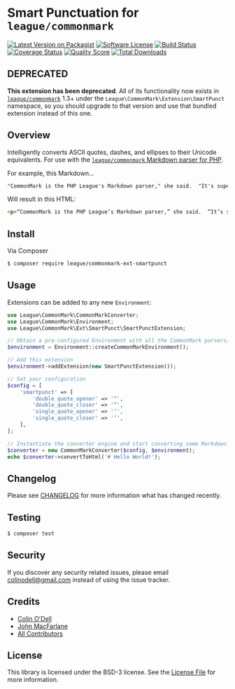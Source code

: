 # Smart Punctuation for `league/commonmark`

[![Latest Version on Packagist][ico-version]][link-packagist]
[![Software License][ico-license]](LICENSE.md)
[![Build Status][ico-travis]][link-travis]
[![Coverage Status][ico-scrutinizer]][link-scrutinizer]
[![Quality Score][ico-code-quality]][link-code-quality]
[![Total Downloads][ico-downloads]][link-downloads]

## DEPRECATED

**This extension has been deprecated**.  All of its functionality now exists in [`league/commonmark`][link-league-commonmark] 1.3+ under the `League\CommonMark\Extension\SmartPunct` namespace, so you should upgrade to that version and use that bundled extension instead of this one.

## Overview

Intelligently converts ASCII quotes, dashes, and ellipses to their Unicode equivalents.  For use with the [`league/commonmark` Markdown parser for PHP](https://github.com/thephpleague/commonmark).

For example, this Markdown...

```md
"CommonMark is the PHP League's Markdown parser," she said.  "It's super-configurable... you can even use additional extensions to expand its capabilities -- just like this one!"
```

Will result in this HTML:

```html
<p>“CommonMark is the PHP League’s Markdown parser,” she said.  “It’s super-configurable… you can even use additional extensions to expand its capabilities – just like this one!”</p>
```

## Install

Via Composer

``` bash
$ composer require league/commonmark-ext-smartpunct
```

## Usage

Extensions can be added to any new `Environment`:

``` php
use League\CommonMark\CommonMarkConverter;
use League\CommonMark\Environment;
use League\CommonMark\Ext\SmartPunct\SmartPunctExtension;

// Obtain a pre-configured Environment with all the CommonMark parsers/renderers ready-to-go
$environment = Environment::createCommonMarkEnvironment();

// Add this extension
$environment->addExtension(new SmartPunctExtension());

// Set your configuration
$config = [
    'smartpunct' => [
        'double_quote_opener' => '“',
        'double_quote_closer' => '”',
        'single_quote_opener' => '‘',
        'single_quote_closer' => '’',
    ],
];

// Instantiate the converter engine and start converting some Markdown!
$converter = new CommonMarkConverter($config, $environment);
echo $converter->convertToHtml('# Hello World!');
```

## Changelog

Please see [CHANGELOG](CHANGELOG.md) for more information what has changed recently.

## Testing

``` bash
$ composer test
```

## Security

If you discover any security related issues, please email colinodell@gmail.com instead of using the issue tracker.

## Credits

- [Colin O'Dell][link-author]
- [John MacFarlane][link-jgm]
- [All Contributors][link-contributors]

## License

This library is licensed under the BSD-3 license.  See the [License File](LICENSE.md) for more information.

[ico-version]: https://img.shields.io/packagist/v/league/commonmark-ext-smartpunct.svg?style=flat-square
[ico-license]: http://img.shields.io/badge/License-BSD--3-brightgreen.svg?style=flat-square
[ico-travis]: https://img.shields.io/travis/thephpleague/commonmark-ext-smartpunct/master.svg?style=flat-square
[ico-scrutinizer]: https://img.shields.io/scrutinizer/coverage/g/thephpleague/commonmark-ext-smartpunct.svg?style=flat-square
[ico-code-quality]: https://img.shields.io/scrutinizer/g/thephpleague/commonmark-ext-smartpunct.svg?style=flat-square
[ico-downloads]: https://img.shields.io/packagist/dt/league/commonmark-ext-smartpunct.svg?style=flat-square

[link-packagist]: https://packagist.org/packages/league/commonmark-ext-smartpunct
[link-travis]: https://travis-ci.org/thephpleague/commonmark-ext-smartpunct
[link-scrutinizer]: https://scrutinizer-ci.com/g/thephpleague/commonmark-ext-smartpunct/code-structure
[link-code-quality]: https://scrutinizer-ci.com/g/thephpleague/commonmark-ext-smartpunct
[link-downloads]: https://packagist.org/packages/league/commonmark-ext-smartpunct
[link-author]: https://github.com/colinodell
[link-contributors]: ../../contributors
[link-league-commonmark]: https://github.com/thephpleague/commonmark
[link-jgm]: https://github.com/jgm
